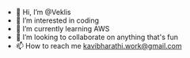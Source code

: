 - 👋 Hi, I’m @Veklis
- 👀 I’m interested in coding
- 🌱 I’m currently learning AWS
- 💞️ I’m looking to collaborate on anything that's fun
- 📫 How to reach me kavibharathi.work@gmail.com

<!---
Veklis/Veklis is a ✨ special ✨ repository because its `README.md` (this file) appears on your GitHub profile.
You can click the Preview link to take a look at your changes.
--->
